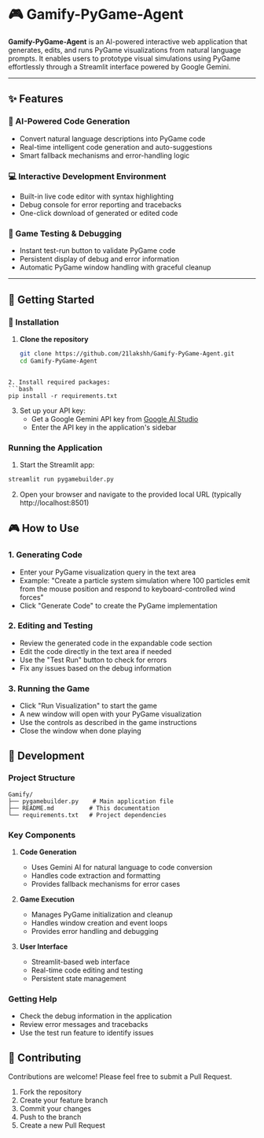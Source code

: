 # 🎮 Gamify-PyGame-Agent

**Gamify-PyGame-Agent** is an AI-powered interactive web application that generates, edits, and runs PyGame visualizations from natural language prompts. It enables users to prototype visual simulations using PyGame effortlessly through a Streamlit interface powered by Google Gemini.

---

## ✨ Features

### 🧠 AI-Powered Code Generation
- Convert natural language descriptions into PyGame code
- Real-time intelligent code generation and auto-suggestions
- Smart fallback mechanisms and error-handling logic

### 💻 Interactive Development Environment
- Built-in live code editor with syntax highlighting
- Debug console for error reporting and tracebacks
- One-click download of generated or edited code

### 🧪 Game Testing & Debugging
- Instant test-run button to validate PyGame code
- Persistent display of debug and error information
- Automatic PyGame window handling with graceful cleanup

---

## 🚀 Getting Started

### 🔧 Installation

1. **Clone the repository**
   ```bash
   git clone https://github.com/21lakshh/Gamify-PyGame-Agent.git
   cd Gamify-PyGame-Agent
```

2. Install required packages:
```bash
pip install -r requirements.txt
```

3. Set up your API key:
   - Get a Google Gemini API key from [Google AI Studio](https://makersuite.google.com/app/apikey)
   - Enter the API key in the application's sidebar

### Running the Application

1. Start the Streamlit app:
```bash
streamlit run pygamebuilder.py
```

2. Open your browser and navigate to the provided local URL (typically http://localhost:8501)

## 🎮 How to Use

### 1. Generating Code
- Enter your PyGame visualization query in the text area
- Example: "Create a particle system simulation where 100 particles emit from the mouse position and respond to keyboard-controlled wind forces"
- Click "Generate Code" to create the PyGame implementation

### 2. Editing and Testing
- Review the generated code in the expandable code section
- Edit the code directly in the text area if needed
- Use the "Test Run" button to check for errors
- Fix any issues based on the debug information

### 3. Running the Game
- Click "Run Visualization" to start the game
- A new window will open with your PyGame visualization
- Use the controls as described in the game instructions
- Close the window when done playing


## 🔧 Development

### Project Structure
```
Gamify/
├── pygamebuilder.py    # Main application file
├── README.md          # This documentation
└── requirements.txt   # Project dependencies
```

### Key Components
1. **Code Generation**
   - Uses Gemini AI for natural language to code conversion
   - Handles code extraction and formatting
   - Provides fallback mechanisms for error cases

2. **Game Execution**
   - Manages PyGame initialization and cleanup
   - Handles window creation and event loops
   - Provides error handling and debugging

3. **User Interface**
   - Streamlit-based web interface
   - Real-time code editing and testing
   - Persistent state management

### Getting Help
- Check the debug information in the application
- Review error messages and tracebacks
- Use the test run feature to identify issues

## 🤝 Contributing

Contributions are welcome! Please feel free to submit a Pull Request.

1. Fork the repository
2. Create your feature branch
3. Commit your changes
4. Push to the branch
5. Create a new Pull Request